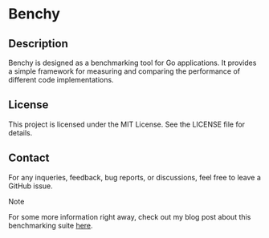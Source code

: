 # Benchy

## Description

Benchy is designed as a benchmarking tool for Go applications. It provides a simple framework for measuring and comparing the performance of different code implementations.

## License

This project is licensed under the MIT License. See the LICENSE file for details.

## Contact

For any inqueries, feedback, bug reports, or discussions, feel free to leave a GitHub issue.

> [!note]
> For some more information right away, check out my blog post about this benchmarking suite [here](https://open.substack.com/pub/softwareandsynapses/p/all-about-agents-profiling-non-deterministic?r=1pwwk7&utm_campaign=post&utm_medium=web).
